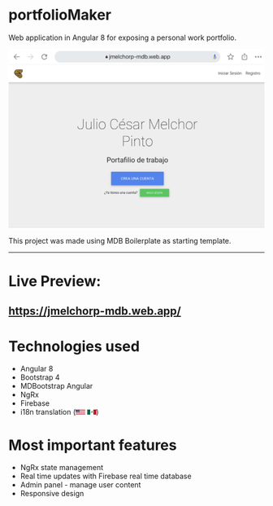 # portfolioMaker
Web application in Angular 8 for exposing a personal work portfolio.

<img src="src/assets/screenshots/screenshot01.png">

This project was made using MDB Boilerplate as starting template.

________

# Live Preview:
## https://jmelchorp-mdb.web.app/

# Technologies used

* Angular 8
* Bootstrap 4
* MDBootstrap Angular
* NgRx
* Firebase 
* i18n translation (<img height="10" src="src/assets/flags/en.svg"> <img height="10" src="src/assets/flags/es.svg">)

# Most important features

* NgRx state management
* Real time updates with Firebase real time database
* Admin panel - manage user content
* Responsive design
